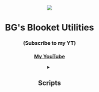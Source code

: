 <div align="center">
  <img src="https://cdn.discordapp.com/attachments/1067534469554245652/1092760491304169553/Random_Scripts_I_Sometimes_Make_With_Varying_Degrees_Of_Coding_Success_1.png">
  <h1>BG's Blooket Utilities</h1>
  <h3>(Subscribe to my YT)</h3>
  <h3><a href="https://www.youtube.com/blooketgod">My YouTube</a></h3>
</div>

</details>
<details>
<summary align="center"><h2>Scripts</h2></summary>

### [Global](Global/)
 * [Rainbow Theme](Global/RainbowTheme.js) // Turns everything onto the page into a different random color.<br>
 * [Ben Stewart Images](Global/BenStewartImages.js) // Changes every image on a page to an image of Ben Stewart's face.<br>
